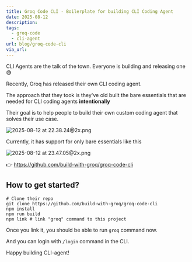 ```yaml
---
title: Groq Code CLI - Boilerplate for building CLI Coding Agent
date: 2025-08-12
description: 
tags:
  - groq-code
  - cli-agent
url: blog/groq-code-cli
via_url:
---
```

CLI Agents are the talk of the town. Everyone is building and releasing one 😅

Recently, Groq has released their own CLI coding agent.

The approach that they took is they've old built the bare essentials that are needed for CLI coding agents **intentionally**

Their goal is to help people to build their own custom coding agent that solves their use case.

![2025-08-12 at 22.38.24@2x.png](https://images.nesin.io/qblog/AIEngineerGuide/images/2025-08/2025-08-12-at-22.38.24-at-2x.png)

Currently, it has support for only bare essentials like this

![2025-08-12 at 23.47.05@2x.png](https://images.nesin.io/qblog/AIEngineerGuide/images/2025-08/2025-08-12-at-23.47.05-at-2x.png)

👉 https://github.com/build-with-groq/groq-code-cli

## How to get started?

```shell
# Clone their repo
git clone https://github.com/build-with-groq/groq-code-cli
npm install
npm run build
npm link # link "groq" command to this project
```

Once you link it, you should be able to run `groq` command now.

And you can login with `/login` command in the CLI.

Happy building CLI-agent!